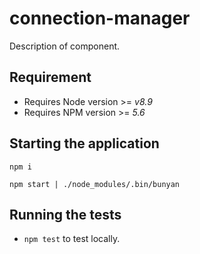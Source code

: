 # connection-manager

Description of component.

## Requirement

* Requires Node version >= *v8.9*
* Requires NPM version >= *5.6*

## Starting the application

```
npm i

npm start | ./node_modules/.bin/bunyan
```

## Running the tests

* `npm test` to test locally.
